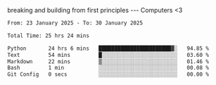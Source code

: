 breaking and building from first principles --- Computers <3

<!--START_SECTION:waka-->

```txt
From: 23 January 2025 - To: 30 January 2025

Total Time: 25 hrs 24 mins

Python       24 hrs 6 mins   ███████████████████████▓░   94.85 %
Text         54 mins         █░░░░░░░░░░░░░░░░░░░░░░░░   03.60 %
Markdown     22 mins         ▒░░░░░░░░░░░░░░░░░░░░░░░░   01.46 %
Bash         1 min           ░░░░░░░░░░░░░░░░░░░░░░░░░   00.08 %
Git Config   0 secs          ░░░░░░░░░░░░░░░░░░░░░░░░░   00.00 %
```

<!--END_SECTION:waka-->

